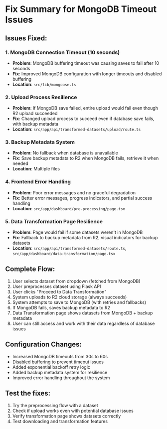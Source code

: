 # Fix Summary for MongoDB Timeout Issues

## Issues Fixed:

### 1. MongoDB Connection Timeout (10 seconds)
- **Problem**: MongoDB buffering timeout was causing saves to fail after 10 seconds
- **Fix**: Improved MongoDB configuration with longer timeouts and disabled buffering
- **Location**: `src/lib/mongoose.ts`

### 2. Upload Process Resilience
- **Problem**: If MongoDB save failed, entire upload would fail even though R2 upload succeeded
- **Fix**: Changed upload process to succeed even if database save fails, with backup metadata
- **Location**: `src/app/api/transformed-datasets/upload/route.ts`

### 3. Backup Metadata System
- **Problem**: No fallback when database is unavailable
- **Fix**: Save backup metadata to R2 when MongoDB fails, retrieve it when needed
- **Location**: Multiple files

### 4. Frontend Error Handling
- **Problem**: Poor error messages and no graceful degradation
- **Fix**: Better error messages, progress indicators, and partial success handling
- **Location**: `src/app/dashboard/pre-processing/page.tsx`

### 5. Data Transformation Page Resilience
- **Problem**: Page would fail if some datasets weren't in MongoDB
- **Fix**: Fallback to backup metadata from R2, visual indicators for backup datasets
- **Location**: `src/app/api/transformed-datasets/route.ts`, `src/app/dashboard/data-transformation/page.tsx`

## Complete Flow:
1. User selects dataset from dropdown (fetched from MongoDB)
2. User preprocesses dataset using Flask API
3. User clicks "Proceed to Data Transformation"
4. System uploads to R2 cloud storage (always succeeds)
5. System attempts to save to MongoDB (with retries and fallbacks)
6. If MongoDB fails, saves backup metadata to R2
7. Data Transformation page shows datasets from MongoDB + backup metadata
8. User can still access and work with their data regardless of database issues

## Configuration Changes:
- Increased MongoDB timeouts from 30s to 60s
- Disabled buffering to prevent timeout issues
- Added exponential backoff retry logic
- Added backup metadata system for resilience
- Improved error handling throughout the system

## Test the fixes:
1. Try the preprocessing flow with a dataset
2. Check if upload works even with potential database issues
3. Verify transformation page shows datasets correctly
4. Test downloading and transformation features
